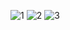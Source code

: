 ![1](https://github.com/user-attachments/assets/afcb45fd-4739-4126-abea-1d06b3ea83ec)
![2](https://github.com/user-attachments/assets/e53b436b-ca6a-4ede-b120-d58e94dfe927)
![3](https://github.com/user-attachments/assets/a2acb239-0b3a-47f7-a9ec-7b3b7c708c38)
